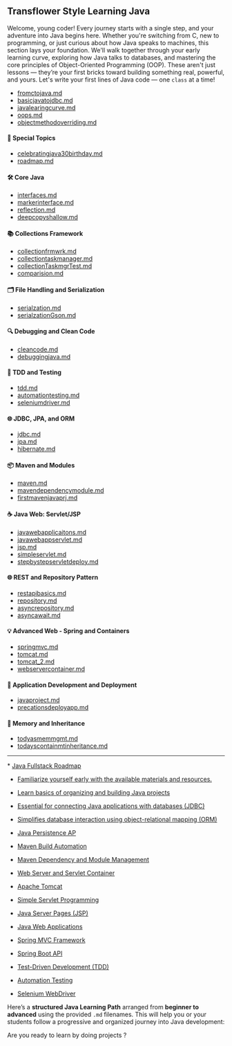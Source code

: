 
## Transflower Style Learning Java

Welcome, young coder! Every journey starts with a single step, and your adventure into Java begins here. Whether you're switching from C, new to programming, or just curious about how Java speaks to machines, this section lays your foundation. We'll walk together through your early learning curve, exploring how Java talks to databases, and mastering the core principles of Object-Oriented Programming (OOP). These aren't just lessons — they’re your first bricks toward building something real, powerful, and yours. Let's write your first lines of Java code — one `class` at a time!

* [fromctojava.md](https://github.com/RaviTambade/TFLJAVA/blob/main/notes/fromctojava.md)
* [basicjavatojdbc.md](https://github.com/RaviTambade/TFLJAVA/blob/main/notes/basicjavatojdbc.md)
* [javalearingcurve.md](https://github.com/RaviTambade/TFLJAVA/blob/main/notes/javalearingcurve.md)
* [oops.md](https://github.com/RaviTambade/TFLJAVA/blob/main/notes/oops.md)
* [objectmethodoverriding.md](https://github.com/RaviTambade/TFLJAVA/blob/main/notes/objectmethodoverriding.md)

#### 🎉 Special Topics

* [celebratingjava30birthday.md](https://github.com/RaviTambade/TFLJAVA/blob/main/notes/celebratingjava30birthday.md)
* [roadmap.md](https://github.com/RaviTambade/TFLJAVA/blob/main/notes/roadmap.md)

#### 🛠️ Core Java

* [interfaces.md](https://github.com/RaviTambade/TFLJAVA/blob/main/notes/interfaces.md)
* [markerinterface.md](https://github.com/RaviTambade/TFLJAVA/blob/main/notes/markerinterface.md)
* [reflection.md](https://github.com/RaviTambade/TFLJAVA/blob/main/notes/reflection.md)
* [deepcopyshallow.md](https://github.com/RaviTambade/TFLJAVA/blob/main/notes/deepcopyshallow.md)

#### 📚 Collections Framework

* [collectionfrmwrk.md](https://github.com/RaviTambade/TFLJAVA/blob/main/notes/collectionfrmwrk.md)
* [collectiontaskmanager.md](https://github.com/RaviTambade/TFLJAVA/blob/main/notes/collectiontaskmanager.md)
* [collectionTaskmgrTest.md](https://github.com/RaviTambade/TFLJAVA/blob/main/notes/collectionTaskmgrTest.md)
* [comparision.md](https://github.com/RaviTambade/TFLJAVA/blob/main/notes/comparision.md)

#### 🗂️ File Handling and Serialization

* [serialzation.md](https://github.com/RaviTambade/TFLJAVA/blob/main/notes/serialzation.md)
* [serialzationGson.md](https://github.com/RaviTambade/TFLJAVA/blob/main/notes/serialzationGson.md)

#### 🔍 Debugging and Clean Code

* [cleancode.md](https://github.com/RaviTambade/TFLJAVA/blob/main/notes/cleancode.md)
* [debuggingjava.md](https://github.com/RaviTambade/TFLJAVA/blob/main/notes/debuggingjava.md)

#### 🧪 TDD and Testing

* [tdd.md](https://github.com/RaviTambade/TFLJAVA/blob/main/notes/tdd.md)
* [automationtesting.md](https://github.com/RaviTambade/TFLJAVA/blob/main/notes/automationtesting.md)
* [seleniumdriver.md](https://github.com/RaviTambade/TFLJAVA/blob/main/notes/seleniumdriver.md)

#### 🌐 JDBC, JPA, and ORM

* [jdbc.md](https://github.com/RaviTambade/TFLJAVA/blob/main/notes/jdbc.md)
* [jpa.md](https://github.com/RaviTambade/TFLJAVA/blob/main/notes/jpa.md)
* [hibernate.md](https://github.com/RaviTambade/TFLJAVA/blob/main/notes/hibernate.md)

#### 📦 Maven and Modules

* [maven.md](https://github.com/RaviTambade/TFLJAVA/blob/main/notes/maven.md)
* [mavendependencymodule.md](https://github.com/RaviTambade/TFLJAVA/blob/main/notes/mavendependencymodule.md)
* [firstmavenjavaprj.md](https://github.com/RaviTambade/TFLJAVA/blob/main/notes/firstmavenjavaprj.md)

#### ☕ Java Web: Servlet/JSP

* [javawebapplicaitons.md](https://github.com/RaviTambade/TFLJAVA/blob/main/notes/javawebapplicaitons.md)
* [javawebappservlet.md](https://github.com/RaviTambade/TFLJAVA/blob/main/notes/javawebappservlet.md)
* [jsp.md](https://github.com/RaviTambade/TFLJAVA/blob/main/notes/jsp.md)
* [simpleservlet.md](https://github.com/RaviTambade/TFLJAVA/blob/main/notes/simpleservlet.md)
* [stepbystepservletdeploy.md](https://github.com/RaviTambade/TFLJAVA/blob/main/notes/stepbystepservletdeploy.md)

#### 🌐 REST and Repository Pattern

* [restapibasics.md](https://github.com/RaviTambade/TFLJAVA/blob/main/notes/restapibasics.md)
* [repository.md](https://github.com/RaviTambade/TFLJAVA/blob/main/notes/repository.md)
* [asyncrepository.md](https://github.com/RaviTambade/TFLJAVA/blob/main/notes/asyncrepository.md)
* [asyncawait.md](https://github.com/RaviTambade/TFLJAVA/blob/main/notes/asyncawait.md)

#### 💡 Advanced Web - Spring and Containers

* [springmvc.md](https://github.com/RaviTambade/TFLJAVA/blob/main/notes/springmvc.md)
* [tomcat.md](https://github.com/RaviTambade/TFLJAVA/blob/main/notes/tomcat.md)
* [tomcat\_2.md](https://github.com/RaviTambade/TFLJAVA/blob/main/notes/tomcat_2.md)
* [webservercontainer.md](https://github.com/RaviTambade/TFLJAVA/blob/main/notes/webservercontainer.md)

#### 🎯 Application Development and Deployment

* [javaproject.md](https://github.com/RaviTambade/TFLJAVA/blob/main/notes/javaproject.md)
* [precationsdeployapp.md](https://github.com/RaviTambade/TFLJAVA/blob/main/notes/precationsdeployapp.md)

#### 🔄 Memory and Inheritance

* [todyasmemmgmt.md](https://github.com/RaviTambade/TFLJAVA/blob/main/notes/todyasmemmgmt.md)
* [todayscontainmtinheritance.md](https://github.com/RaviTambade/TFLJAVA/blob/main/notes/todayscontainmtinheritance.md)

<hr/>
 * <a href="https://github.com/RaviTambade/TFLJAVA/blob/main/notes/roadmap.md">Java Fullstack Roadmap</a>

 * <a href="https://github.com/RaviTambade/TFLJAVA/blob/main/notes/filelist.txt">Familiarize yourself early with the available materials and resources.</a>
  
* <a href="https://github.com/RaviTambade/TFLJAVA/blob/main/notes/javaproject.md">Learn basics of organizing and building Java projects</a>
 
* <a href="https://github.com/RaviTambade/TFLJAVA/blob/main/notes/jdbc.md">Essential for connecting Java applications with databases (JDBC)</a>
 
* <a href="https://github.com/RaviTambade/TFLJAVA/blob/main/notes/hibernate.md">Simplifies database interaction using object-relational mapping (ORM)</a>
 
* <a href="https://github.com/RaviTambade/TFLJAVA/blob/main/notes/jpa.md">Java Persistence AP</a>

* <a href="https://github.com/RaviTambade/TFLJAVA/blob/main/notes/maven.md">Maven Build Automation</a>
 
* <a href="https://github.com/RaviTambade/TFLJAVA/blob/main/notes/mavendependencymodule.md">Maven Dependency and Module Management</a>
  
* <a href="https://github.com/RaviTambade/TFLJAVA/blob/main/notes/webservercontainer.md">Web Server and Servlet Container</a>

* <a href="https://github.com/RaviTambade/TFLJAVA/blob/main/notes/tomcat.md">Apache Tomcat</a>

* <a href="https://github.com/RaviTambade/TFLJAVA/blob/main/notes/simpleservlet.md">Simple Servlet Programming</a>

* <a href="https://github.com/RaviTambade/TFLJAVA/blob/main/notes/jsp.md">Java Server Pages (JSP)</a>


* <a href="https://github.com/RaviTambade/TFLJAVA/blob/main/notes/javawebapplicaitons.md">Java Web Applications</a>


* <a href="https://github.com/RaviTambade/TFLJAVA/blob/main/notes/springmvc.md">Spring MVC Framework</a>


* <a href="https://github.com/RaviTambade/TFLJAVA/blob/main/notes/restapibasics.md">Spring Boot API</a>


* <a href="https://github.com/RaviTambade/TFLJAVA/blob/main/notes/tdd.md">Test-Driven Development (TDD)</a>


* <a href="https://github.com/RaviTambade/TFLJAVA/blob/main/notes/automationtesting.md">Automation Testing</a>


* <a href="https://github.com/RaviTambade/TFLJAVA/blob/main/notes/seleniumdriver.md">Selenium WebDriver</a>
 



Here’s a **structured Java Learning Path** arranged from **beginner to advanced** using the provided `.md` filenames. This will help you or your students follow a progressive and organized journey into Java development:

Are you ready to learn by doing projects ?
